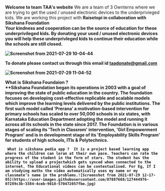 



<b>Welcome to team TAA's website</b>
We are a team of 3 Ownterns where we are trying to get the used / unused electronic devices to the underprivieged kids. 
We are working this project with <b> Raisetopi <b> in collaboration with <b> Sikshana 
  Foundation <b> <br>
 Your kindness and cooperation can be the source of education for these underprivileged kids. By donating your used / unused electronic devices you will help 
  these underprivleged kids to continue their education while the schools are still closed. 
  
  ![Screenshot from 2021-07-29 10-04-44](https://user-images.githubusercontent.com/87887668/127432752-ac567917-f563-4a3b-b01f-a498f67f6bb2.jpg)

 
  
  
  
  To donate please contact us through this email id <b> taadonate@gmail.com
  
![Screenshot from 2021-07-29 11-04-52](https://user-images.githubusercontent.com/87887668/127437369-e6c60b15-c98c-4c1d-9d9b-9038df99e0aa.jpg)


  
   <b> What is Sikshana Foundaion <b> ?  <b> <br> **Sikshana Foundation began its operations in 2003 with a goal of improving the state of public education in the country. The foundation focuses on developing cost-effective replicable and scalable models which improve the learning levels delivered by the public institutions. The first such model called ‘Prerana’ a motivation-based intervention for primary schools has scaled to over 50,000 schools in six states, with Karnataka Education Department adopting the model and running it across all its schools in the state since 2017. The Foundation is in various stages of scaling its 'Tech in Classrom' intervention, 'Girl Empowerment Program' and is in development stage of its 'Employability Skills Program' for students of high schools, ITIs & Polytechnics. <b>
     
     What is sikshana pedia app ?  It is a project based learning app where the children can leran at their own pace. Teachers can rate the progress of the student in the form of stars. The student has the ability to upload a projectwhich gets synced when connected to the internet. The Educational videos can be contextualised. For Eg, If I am studying maths the video automatically uses my name or my classmate’s name in the problems.![Screenshot from 2021-07-29 12-17-05](https://user-images.githubusercontent.com/87887668/127444976-07289c3b-3384-4ceb-9018-570472057fbe.jpg)

    
